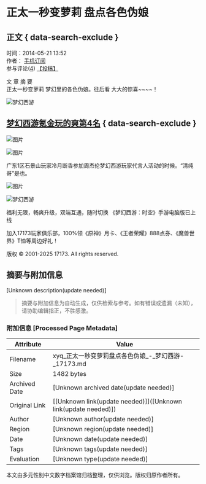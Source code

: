 # 正太一秒变萝莉 盘点各色伪娘

## 正文 { data-search-exclude }


时间：2014-05-21 13:52  
作者： [手机订阅](//a.17173.com/tg/channel/index.html?id=A0011502071)  
参与评论([4](#comments)) [【投稿】](//zj.17173.com/author/pubarticle.php?classid=118)  

文 章 摘 要  
正太一秒变萝莉 梦幻里的各色伪娘。往后看 大大的惊喜~~~~！

![梦幻西游](//i.17173cdn.com/0561y4/YWxqaGBf/gamebase/game-cover-horizontal/QKlNMobmEvAsAoE.jpg)

## [梦幻西游](https://newgame.17173.com/game-info-118.html)[氪金玩的爽第4名](https://newgame.17173.com/rank/info.html#氪金玩的爽) { data-search-exclude }

![图片](//images.17173cdn.com/v3/outcms/2014/05/21/1400651078464_image_19996.jpg)  

![图片](//images.17173cdn.com/v3/outcms/2014/05/21/1400651078469_image_19997.jpg)  

广东1区石景山玩家冷月断香参加周杰伦梦幻西游玩家代言人活动的时候。“清纯哥”是也。

![图片](//images.17173cdn.com/v3/outcms/2014/05/21/1400651078473_image_19998.jpg)  

![梦幻西游](//i.17173cdn.com/0561y4/YWxqaGBf/gamebase/game-cover-horizontal/QKlNMobmEvAsAoE.jpg!a-3-480x.jpg)

福利无限，畅爽升级，双端互通，随时切换 《梦幻西游：时空》手游电脑版已上线  

加入17173玩家俱乐部，100%领《原神》月卡、《王者荣耀》888点券、《魔兽世界》T恤等周边好礼！  

版权 © 2001-2025 17173. All rights reserved.
<!-- tcd_original_link http://xyq.17173.com/content/2014-05-21/20140521135207695_3.shtml -->


## 摘要与附加信息

<!-- tcd_abstract -->
[Unknown description(update needed)]
<!-- tcd_abstract_end -->

> 摘要与附加信息为自动生成，仅供检索与参考。如有错误或遗漏（未知），请协助编辑指正，不胜感激。

### 附加信息 [Processed Page Metadata]

| Attribute       | Value                                  |
|-----------------|----------------------------------------|
| Filename        | xyq_正太一秒变萝莉盘点各色伪娘_-_梦幻西游-_17173.md                             |
| Size            | 1482 bytes                           |
| Archived Date   | [Unknown archived date(update needed)]                             |
| Original Link   | [[Unknown link(update needed)]]([Unknown link(update needed)])                       |
| Author          | [Unknown author(update needed)]                               |
| Region          | [Unknown region(update needed)]                               |
| Date            | [Unknown date(update needed)]                                 |
| Tags            | [Unknown tags(update needed)]                                 |
| Evaluation            | [Unknown type(update needed)]                                 |
<!-- tcd_table_end -->

本文由多元性别中文数字档案馆归档整理，仅供浏览。版权归原作者所有。
